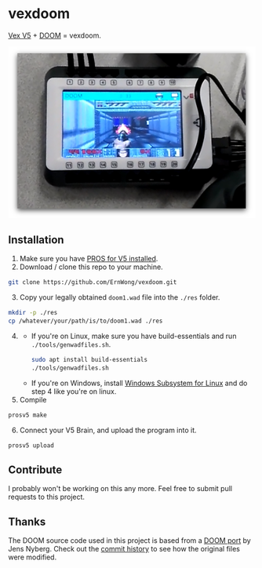 # vexdoom

[Vex V5](https://www.vexrobotics.com/vexedr/v5) + [DOOM][doom] = vexdoom.

[doom]: https://en.wikipedia.org/wiki/Doom_(1993_video_game)

![Teaser Photo](docs/images/lo-res-teaser.png)

## Installation

1. Make sure you have [PROS for V5 installed](https://pros.cs.purdue.edu/v5/getting-started/index.html).
2. Download / clone this repo to your machine.
```sh
git clone https://github.com/ErnWong/vexdoom.git
```
3. Copy your legally obtained `doom1.wad` file into the `./res` folder.
```sh
mkdir -p ./res
cp /whatever/your/path/is/to/doom1.wad ./res
```
4.
    - If you're on Linux, make sure you have build-essentials and run `./tools/genwadfiles.sh`.
      ```sh
      sudo apt install build-essentials
      ./tools/genwadfiles.sh
      ```
    - If you're on Windows, install [Windows Subsystem for Linux](https://docs.microsoft.com/en-us/windows/wsl/install-win10) and do step 4 like you're on linux.
5. Compile
```sh
prosv5 make
```
6. Connect your V5 Brain, and upload the program into it.
```sh
prosv5 upload
```

## Contribute

I probably won't be working on this any more. Feel free to submit pull requests to this project.

## Thanks

The DOOM source code used in this project is based from a [DOOM port](https://github.com/jezze/doom) by Jens Nyberg. Check out the [commit history](https://github.com/ErnWong/vexdoom/commits) to see how the original files were modified.
